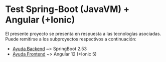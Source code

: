 # Test Spring-Boot (JavaVM) + Angular (+Ionic)

El presente proyecto se presenta en respuesta a las tecnologías asociadas.  
Puede remitirse a los subproyectos respectivos a continuación:

- [Ayuda Backend](./back/HELP.md) ~> SpringBoot 2.53
- [Ayuda Frontend](./front/HELP.md) ~> Angular 12 (+Ionic 5)
